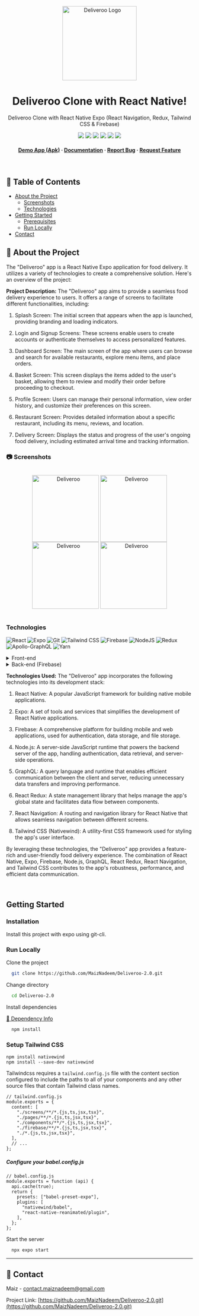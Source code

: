 <div align="center">

<img src="https://github.com/MaizNadeem/Deliveroo-2.0/blob/main/assets/logo.png" alt="Deliveroo Logo" width="200" height="200" />
  
# Deliveroo Clone with React Native!

<p>Deliveroo Clone with React Native Expo (React Navigation, Redux, Tailwind CSS & Firebase)</p>

<!-- Badges -->

<a href="#" target="_blank">![](https://img.shields.io/badge/iOS%2FAndroid-Yes-green)</a>
![](https://img.shields.io/badge/Maintained-No-orange)
![](https://img.shields.io/github/forks/MaizNadeem/Deliveroo-2.0.svg)
![](https://img.shields.io/github/stars/MaizNadeem/Deliveroo-2.0.svg)
![](https://img.shields.io/github/issues/MaizNadeem/Deliveroo-2.0)
![](https://img.shields.io/github/last-commit/MaizNadeem/Deliveroo-2.0)

<h4>
    <a href="https://drive.google.com/file/d/1yGeEmzMSG1cvEjTx2Am3kkB4xIG3apDv/view?usp=drive_link">Demo App (Apk)</a>
    <span> · </span>
    <a href="https://github.com/MaizNadeem/Deliveroo-2.0/blob/main/README.md">Documentation</a>
    <span> · </span>
    <a href="https://github.com/MaizNadeem/Deliveroo-2.0/issues">Report Bug</a>
    <span> · </span>
    <a href="https://github.com/MaizNadeem/Deliveroo-2.0/issues">Request Feature</a>
</h4>

</div>

<br>

<!-- Table of Contents -->

## :notebook_with_decorative_cover: Table of Contents

- [About the Project](#star2-about-the-project)
    - [Screenshots](#camera-screenshots)
    - [Technologies](#technologies)
- [Getting Started](#getting-started)
    - [Prerequisites](#prerequisites)
    - [Run Locally](#run-locally)
- [Contact](#contact)

<!-- About the Project -->

## :star2: About the Project

The "Deliveroo" app is a React Native Expo application for food delivery. It utilizes a variety of technologies to create a comprehensive solution. Here's an overview of the project:

**Project Description:**
The "Deliveroo" app aims to provide a seamless food delivery experience to users. It offers a range of screens to facilitate different functionalities, including:

1. Splash Screen: The initial screen that appears when the app is launched, providing branding and loading indicators.

2. Login and Signup Screens: These screens enable users to create accounts or authenticate themselves to access personalized features.

3. Dashboard Screen: The main screen of the app where users can browse and search for available restaurants, explore menu items, and place orders.

4. Basket Screen: This screen displays the items added to the user's basket, allowing them to review and modify their order before proceeding to checkout.

5. Profile Screen: Users can manage their personal information, view order history, and customize their preferences on this screen.

6. Restaurant Screen: Provides detailed information about a specific restaurant, including its menu, reviews, and location.

7. Delivery Screen: Displays the status and progress of the user's ongoing food delivery, including estimated arrival time and tracking information.

<!-- Screenshots -->

### :camera: Screenshots

<div style="display: inline_block" align="center">
<br>
	<img align="center" alt="Deliveroo" width="180" src="https://github.com/MaizNadeem/Deliveroo-2.0/blob/main/Screenshots/4.jpg">
	<img align="center" alt="Deliveroo" width="180" src="https://github.com/MaizNadeem/Deliveroo-2.0/blob/main/Screenshots/5.jpg">
	<img align="center" alt="Deliveroo" width="180" src="https://github.com/MaizNadeem/Deliveroo-2.0/blob/main/Screenshots/6.jpg">
	<img align="center" alt="Deliveroo" width="180" src="https://github.com/MaizNadeem/Deliveroo-2.0/blob/main/Screenshots/7.jpg">
</div>
<br>

### Technologies

![React](https://img.shields.io/badge/React_Native-20232A?style=for-the-badge&logo=react&logoColor=61DAFB)
![Expo](https://img.shields.io/badge/expo-1C1E24?style=for-the-badge&logo=expo&logoColor=#D04A37)
![Git](https://img.shields.io/badge/GIT-E44C30?style=for-the-badge&logo=git&logoColor=white)
![Tailwind CSS](https://img.shields.io/badge/Tailwind_CSS-38B2AC?style=for-the-badge&logo=tailwind-css&logoColor=white)
![Firebase](https://img.shields.io/badge/Firebase-FFC900?style=for-the-badge&logo=Firebase&logoColor=white)
![NodeJS](https://img.shields.io/badge/node.js-6DA55F?style=for-the-badge&logo=node.js&logoColor=white)
![Redux](https://img.shields.io/badge/redux-%23593d88.svg?style=for-the-badge&logo=redux&logoColor=white)
![Apollo-GraphQL](https://img.shields.io/badge/-ApolloGraphQL-311C87?style=for-the-badge&logo=apollo-graphql)
![Yarn](https://img.shields.io/badge/yarn-%232C8EBB.svg?style=for-the-badge&logo=yarn&logoColor=white)

<details>
    <summary>Front-end</summary>
    <ul>
        <li>React Native</li>
        <li>Redux</li>
        <li>React Navigation</li>
        <li>Tailwind CSS</li>
    </ul>
</details>

<details>
    <summary>Back-end (Firebase)</summary>
    <ul>
        <li>Firestore</li>
        <li>Firebase Authentication</li>
        <li>Storage Bucket</li>
        <li>Cloud Functions</li>
        <li>GraphQL</li>
        <li>Node JS</li>
    </ul>
</details>

**Technologies Used:**
The "Deliveroo" app incorporates the following technologies into its development stack:

1. React Native: A popular JavaScript framework for building native mobile applications.

2. Expo: A set of tools and services that simplifies the development of React Native applications.

3. Firebase: A comprehensive platform for building mobile and web applications, used for authentication, data storage, and file storage.

4. Node.js: A server-side JavaScript runtime that powers the backend server of the app, handling authentication, data retrieval, and server-side operations.

5. GraphQL: A query language and runtime that enables efficient communication between the client and server, reducing unnecessary data transfers and improving performance.

6. React Redux: A state management library that helps manage the app's global state and facilitates data flow between components.

7. React Navigation: A routing and navigation library for React Native that allows seamless navigation between different screens.

8. Tailwind CSS (Nativewind): A utility-first CSS framework used for styling the app's user interface.

By leveraging these technologies, the "Deliveroo" app provides a feature-rich and user-friendly food delivery experience. The combination of React Native, Expo, Firebase, Node.js, GraphQL, React Redux, React Navigation, and Tailwind CSS contributes to the app's robustness, performance, and efficient data communication.

<br />



## Getting Started

### Installation

Install this project with expo using git-cli.

<!-- Run Locally -->

### Run Locally

Clone the project

```bash
  git clone https://github.com/MaizNadeem/Deliveroo-2.0.git
```

Change directory

```bash
  cd Deliveroo-2.0
```

Install dependencies

<a href="https://github.com/MaizNadeem/Deliveroo-2.0/blob/main/package.json" target="_blank">🔶 Dependency Info</a>

```bash
  npm install
```

### Setup Tailwind CSS

```
npm install nativewind
npm install --save-dev nativewind
```

Tailwindcss requires a `tailwind.config.js` file with the content section configured to include the paths to all of your components and any other source files that contain Tailwind class names.

```
// tailwind.config.js
module.exports = {
  content: [
    "./screens/**/*.{js,ts,jsx,tsx}",
    "./pages/**/*.{js,ts,jsx,tsx}",
    "./components/**/*.{js,ts,jsx,tsx}",
    "./firebase/**/*.{js,ts,jsx,tsx}",
    "./*.{js,ts,jsx,tsx}",
  ],
  // ...
};
```

##### Configure your babel.config.js

```
// babel.config.js
module.exports = function (api) {
  api.cache(true);
  return {
    presets: ["babel-preset-expo"],
    plugins: [
      "nativewind/babel",
      "react-native-reanimated/plugin",
    ],
  };
};
```

Start the server

```bash
  npx expo start
```
<hr />

## :handshake: Contact

Maiz - contact.maiznadeem@gmail.com

Project Link: [https://github.com/MaizNadeem/Deliveroo-2.0.git](https://github.com/MaizNadeem/Deliveroo-2.0.git)
